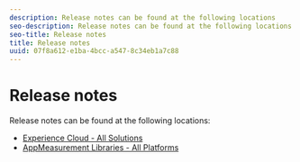 ```yaml
---
description: Release notes can be found at the following locations 
seo-description: Release notes can be found at the following locations 
seo-title: Release notes
title: Release notes
uuid: 07f8a612-e1ba-4bcc-a547-8c34eb1a7c88
---
```


# Release notes

Release notes can be found at the following locations:

* [Experience Cloud - All Solutions](https://marketing.adobe.com/resources/help/en_US/whatsnew/) 
* [AppMeasurement Libraries - All Platforms](https://marketing.adobe.com/resources/help/en_US/sc/appmeasurement/release/)

